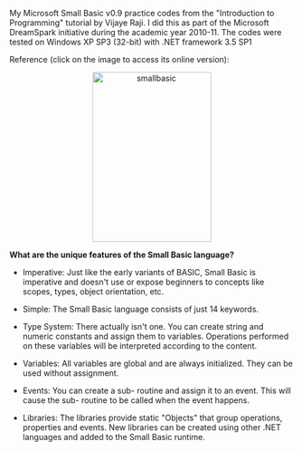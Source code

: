 My Microsoft Small Basic v0.9 practice codes from the "Introduction to Programming" tutorial by Vijaye Raji. I did this as part of the Microsoft DreamSpark initiative during the academic year 2010-11. The codes were tested on Windows XP SP3 (32-bit) with .NET framework 3.5 SP1

Reference (click on the image to access its online version):

<p>
<center>
    <a href="https://social.technet.microsoft.com/wiki/contents/articles/16059.small-basic-getting-started-guide.aspx">
     <img alt="smallbasic" src="https://gkorpal.github.io/images/smallba.png"
       width="210" height="300" class="center">
  </a>
   </center>
 </p>

**What are the unique features of the Small Basic language?**

* Imperative: Just like the early variants of BASIC, Small Basic is imperative and doesn't use or expose beginners to concepts like scopes, types, object orientation, etc.

* Simple: The Small Basic language consists of just 14 keywords.

* Type System: There actually isn't one. You can create string and numeric constants and assign them to variables. Operations performed on these variables will be interpreted according to the content.

* Variables: All variables are global and are always initialized. They can be used without assignment.

* Events: You can create a sub- routine and assign it to an event. This will cause the sub- routine to be called when the event happens.

* Libraries: The libraries provide static "Objects" that group operations, properties and events. New libraries can be created using other .NET languages and added to the Small Basic runtime.
